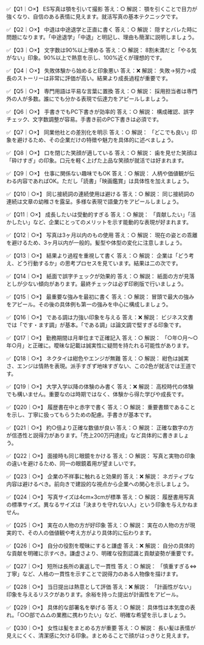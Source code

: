 ✅【Q1｜○×】
ES写真は顎を引いて撮影
答え：○
解説： 顎を引くことで目力が強くなり、自信のある表情に見えます。就活写真の基本テクニックです。

✅【Q2｜○×】
中退は中途退学と正直に書く
答え：○
解説： 隠すとバレた時に問題になります。「中途退学」「中退」と明記し、理由も簡潔に説明しましょう。

✅【Q3｜○×】
文字数は90%以上埋める
答え：○
解説： 8割未満だと「やる気がない」印象。90%以上で熱意を示し、100%近くが理想的です。

✅【Q4｜○×】
失敗体験から始めると印象悪い
答え：❌
解説： 失敗→努力→成長のストーリーは非常に評価が高い。結果より成長過程が重要です。

✅【Q5｜○×】
専門用語は平易な言葉に置換
答え：○
解説： 採用担当者は専門外の人が多数。誰にでも分かる表現で伝達力をアピールしましょう。

✅【Q6｜○×】
手書きでもPC下書きが効率的
答え：○
解説： 構成確認、誤字チェック、文字数調整が容易。手書き前のPC下書きは必須です。

✅【Q7｜○×】
同業他社との差別化を明示
答え：○
解説： 「どこでも良い」印象を避けるため、その企業だけの特徴や魅力を具体的に述べましょう。

✅【Q8｜○×】
口を閉じた笑顔が適している
答え：○
解説： 歯を見せた笑顔は「砕けすぎ」の印象。口元を軽く上げた上品な笑顔が就活では好まれます。

✅【Q9｜○×】
仕事に関係ない趣味でもOK
答え：○
解説： 人柄や価値観が伝わる内容であればOK。ただし「読書」「映画鑑賞」は具体性を加えましょう。

✅【Q10｜○×】
同じ接続詞の連続使用は避ける
答え：○
解説： 同じ接続詞の連続は文章の幼稚さを露呈。多様な表現で語彙力をアピールしましょう。

✅【Q11｜○×】
成長したいは受動的すぎる
答え：○
解説： 「貢献したい」「活かしたい」など、企業にとってのメリットを示す能動的な表現が好まれます。

✅【Q12｜○×】
写真は3ヶ月以内のもの使用
答え：○
解説： 現在の姿との乖離を避けるため、3ヶ月以内が一般的。髪型や体型の変化に注意しましょう。

✅【Q13｜○×】
結果より過程を重視して書く
答え：○
解説： 企業は「どう考え、どう行動するか」の思考プロセスを見ています。結果は二の次です。

✅【Q14｜○×】
紙面で誤字チェックが効果的
答え：○
解説： 紙面の方が見落としが少ない傾向があります。最終チェックは必ず印刷版で行いましょう。

✅【Q15｜○×】
最重要な強みを最初に書く
答え：○
解説： 冒頭で最大の強みをアピール。その後の具体例も第一の強みを中心に構成しましょう。

✅【Q16｜○×】
である調は力強い印象を与える
答え：❌
解説： ビジネス文書では「です・ます調」が基本。「である調」は論文調で堅すぎる印象です。

✅【Q17｜○×】
勤務期間は月単位まで正確記入
答え：○
解説： 「○年○月～○年○月」と正確に。曖昧な記載は誠実性に疑問を持たれる可能性があります。

✅【Q18｜○×】
ネクタイは紺色やエンジが無難
答え：○
解説： 紺色は誠実さ、エンジは情熱を表現。派手すぎず地味すぎない、この2色が就活では王道です。

✅【Q19｜○×】
大学入学以降の体験のみ書く
答え：❌
解説： 高校時代の体験でも構いません。重要なのは時期ではなく、体験から得た学びや成長です。

✅【Q20｜○×】
履歴書在中と赤字で書く
答え：○
解説： 重要書類であることを示し、丁寧に扱ってもらうための配慮。手書きが基本です。

✅【Q21｜○×】
約○倍より正確な数値が良い
答え：○
解説： 正確な数字の方が信憑性と説得力があります。「売上200万円達成」など具体的に書きましょう。

✅【Q22｜○×】
面接時も同じ眼鏡をかける
答え：○
解説： 写真と実物の印象の違いを避けるため、同一の眼鏡着用が望ましいです。

✅【Q23｜○×】
企業の不祥事に触れると効果的
答え：❌
解説： ネガティブな内容は避けるべき。前向きで建設的な視点から企業への関心を示しましょう。

✅【Q24｜○×】
写真サイズは4cm×3cmが標準
答え：○
解説： 履歴書用写真の標準サイズ。異なるサイズは「決まりを守れない人」という印象を与えかねません。

✅【Q25｜○×】
実在の人物の方が好印象
答え：○
解説： 実在の人物の方が現実的で、その人の価値観や考え方がより具体的に伝わります。

✅【Q26｜○×】
自分の役割を曖昧にすると謙虚
答え：❌
解説： 自分の具体的な貢献を明確に示すべき。謙虚さより、明確な役割認識と貢献姿勢が重要です。

✅【Q27｜○×】
短所は長所の裏返しで一貫性
答え：○
解説： 「慎重すぎる⇔丁寧」など、人格の一貫性を示すことで説得力のある人物像を描けます。

✅【Q28｜○×】
当日提出は熱意として評価
答え：❌
解説： 「計画性がない」印象を与えるリスクがあります。余裕を持った提出が計画性をアピール。

✅【Q29｜○×】
具体的な部署名を挙げる
答え：○
解説： 具体性は本気度の表れ。「○○部で△△の業務に携わりたい」など、明確な希望を示しましょう。

✅【Q30｜○×】
女性は髪をまとめる方が重要
答え：○
解説： 長い髪は表情が見えにくく、清潔感に欠ける印象。まとめることで顔がはっきりと見えます。